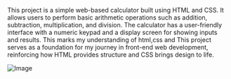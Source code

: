 This project is a simple web-based calculator built using HTML and CSS. 
It allows users to perform basic arithmetic operations such as addition, subtraction, multiplication, and division. 
The calculator has a user-friendly interface with a numeric keypad and a display screen for showing inputs and results.
This marks my understanding of html,css and This project serves as a foundation for my journey in front-end web development, reinforcing how HTML provides structure and CSS brings design to life.

![Image](https://github.com/user-attachments/assets/15942913-a715-44e7-a0b1-1effaa63ef1c)

